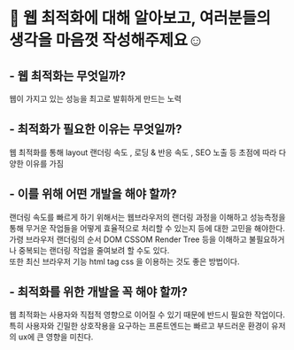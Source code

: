 
# 💟 웹 최적화에 대해 알아보고, 여러분들의 생각을 마음껏 작성해주제요☺️

## - 웹 최적화는 무엇일까?
웹이 가지고 있는 성능을 최고로 발휘하게 만드는 노력

## - 최적화가 필요한 이유는 무엇일까?
웹 최적화를 통해 layout 랜더링 속도 , 로딩 & 반응 속도 , SEO 노출 등 초점에 따라 다양한 이유를 가짐

## - 이를 위해 어떤 개발을 해야 할까?
랜더링 속도를 빠르게 하기 위해서는 웹브라우저의 랜더링 과정을 이해하고 성능측정을 통해 무거운 작업들을 어떻게 효율적으로 처리할 수 있는지 등에 대한 고민을 해야한다. <br/>
가령 브라우저 랜더링의 순서 DOM CSSOM Render Tree 등을 이해하고 불필요하거나 중복되는 랜더링 작업을 줄여보려 할 수도 있다. <br/>
또한 최신 브라우저 기능 html tag css 을 이용하는 것도 좋은 방법이다.

## - 최적화를 위한 개발을 꼭 해야 할까?
웹 최적화는 사용자와 직접적 영향으로 이어질 수 있기 때문에 반드시 필요한 작업이다. <br/>
특히 사용자와 긴밀한 상호작용을 요구하는 프론트엔드는 빠르고 부드러운 환경이 유저의 ux에 큰 영향을 미친다.